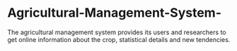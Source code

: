# Agricultural-Management-System-
The agricultural management system provides its users and researchers to get online information about the crop, statistical details and new tendencies.
